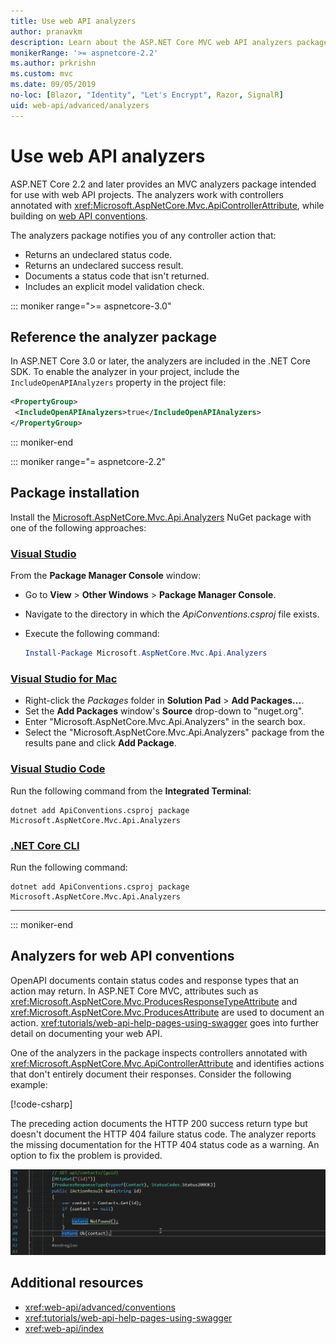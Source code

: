 ```yaml
---
title: Use web API analyzers
author: pranavkm
description: Learn about the ASP.NET Core MVC web API analyzers package.
monikerRange: '>= aspnetcore-2.2'
ms.author: prkrishn
ms.custom: mvc
ms.date: 09/05/2019
no-loc: [Blazor, "Identity", "Let's Encrypt", Razor, SignalR]
uid: web-api/advanced/analyzers
---
```

# Use web API analyzers

ASP.NET Core 2.2 and later provides an MVC analyzers package intended for use with web API projects. The analyzers work with controllers annotated with <xref:Microsoft.AspNetCore.Mvc.ApiControllerAttribute>, while building on [web API conventions](xref:web-api/advanced/conventions).

The analyzers package notifies you of any controller action that:

* Returns an undeclared status code.
* Returns an undeclared success result.
* Documents a status code that isn't returned.
* Includes an explicit model validation check.

::: moniker range=">= aspnetcore-3.0"

## Reference the analyzer package

In ASP.NET Core 3.0 or later, the analyzers are included in the .NET Core SDK. To enable the analyzer in your project, include the `IncludeOpenAPIAnalyzers` property in the project file:

```xml
<PropertyGroup>
 <IncludeOpenAPIAnalyzers>true</IncludeOpenAPIAnalyzers>
</PropertyGroup>
```

::: moniker-end

::: moniker range="= aspnetcore-2.2"

## Package installation

Install the [Microsoft.AspNetCore.Mvc.Api.Analyzers](https://www.nuget.org/packages/Microsoft.AspNetCore.Mvc.Api.Analyzers) NuGet package with one of the following approaches:

### [Visual Studio](#tab/visual-studio)

From the **Package Manager Console** window:
  * Go to **View** > **Other Windows** > **Package Manager Console**.
  * Navigate to the directory in which the *ApiConventions.csproj* file exists.
  * Execute the following command:

    ```powershell
    Install-Package Microsoft.AspNetCore.Mvc.Api.Analyzers
    ```

### [Visual Studio for Mac](#tab/visual-studio-mac)

* Right-click the *Packages* folder in **Solution Pad** > **Add Packages...**.
* Set the **Add Packages** window's **Source** drop-down to "nuget.org".
* Enter "Microsoft.AspNetCore.Mvc.Api.Analyzers" in the search box.
* Select the "Microsoft.AspNetCore.Mvc.Api.Analyzers" package from the results pane and click **Add Package**.

### [Visual Studio Code](#tab/visual-studio-code)

Run the following command from the **Integrated Terminal**:

```dotnetcli
dotnet add ApiConventions.csproj package Microsoft.AspNetCore.Mvc.Api.Analyzers
```

### [.NET Core CLI](#tab/netcore-cli)

Run the following command:

```dotnetcli
dotnet add ApiConventions.csproj package Microsoft.AspNetCore.Mvc.Api.Analyzers
```

---

::: moniker-end

## Analyzers for web API conventions

OpenAPI documents contain status codes and response types that an action may return. In ASP.NET Core MVC, attributes such as <xref:Microsoft.AspNetCore.Mvc.ProducesResponseTypeAttribute> and <xref:Microsoft.AspNetCore.Mvc.ProducesAttribute> are used to document an action. <xref:tutorials/web-api-help-pages-using-swagger> goes into further detail on documenting your web API.

One of the analyzers in the package inspects controllers annotated with <xref:Microsoft.AspNetCore.Mvc.ApiControllerAttribute> and identifies actions that don't entirely document their responses. Consider the following example:

[!code-csharp[](conventions/sample/Controllers/ContactsController.cs?name=missing404docs&highlight=10)]

The preceding action documents the HTTP 200 success return type but doesn't document the HTTP 404 failure status code. The analyzer reports the missing documentation for the HTTP 404 status code as a warning. An option to fix the problem is provided.

![analyzer reporting a warning](conventions/_static/Analyzer.gif)

## Additional resources

* <xref:web-api/advanced/conventions>
* <xref:tutorials/web-api-help-pages-using-swagger>
* <xref:web-api/index>
